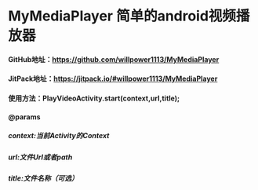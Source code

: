 # MyMediaPlayer 简单的android视频播放器
#### GitHub地址：https://github.com/willpower1113/MyMediaPlayer
#### JitPack地址：https://jitpack.io/#willpower1113/MyMediaPlayer
#### 使用方法：PlayVideoActivity.start(context,url,title);
#### @params 
##### context:当前Activity的Context
##### url:文件Url或者path
##### title:文件名称（可选）
